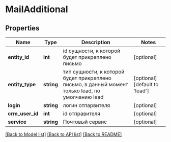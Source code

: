 # MailAdditional

## Properties
Name | Type | Description | Notes
------------ | ------------- | ------------- | -------------
**entity_id** | **int** | id сущности, к которой будет прикреплено письмо | [optional] 
**entity_type** | **string** | тип сущности, к которой будет прикреплено письмо, в данный момент только lead, по умолчанию lead | [optional] [default to 'lead']
**login** | **string** | логин отпарвителя | [optional] 
**crm_user_id** | **int** | id отправителя | [optional] 
**service** | **string** | Почтовый сервис | [optional] 

[[Back to Model list]](../README.md#documentation-for-models) [[Back to API list]](../README.md#documentation-for-api-endpoints) [[Back to README]](../README.md)


